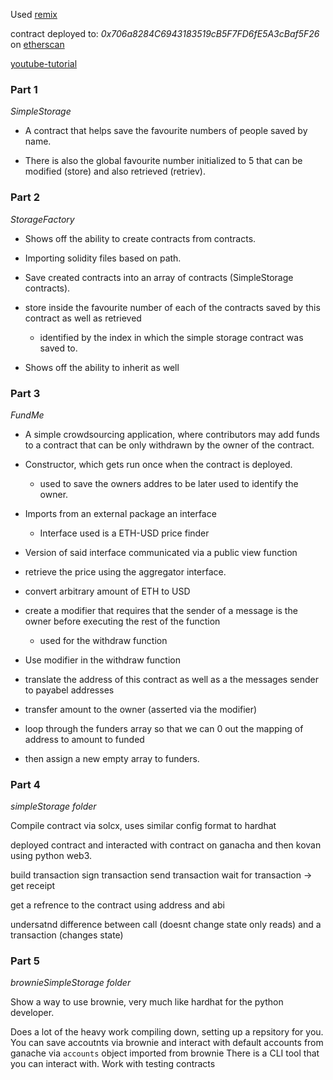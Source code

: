Used [remix](https://remix.ethereum.org)

contract deployed to: *0x706a8284C6943183519cB5F7FD6fE5A3cBaf5F26*
on [etherscan](https://kovan.etherscan.io/address/0x706a8284c6943183519cb5f7fd6fe5a3cbaf5f26)

[youtube-tutorial](https://www.youtube.com/watch?v=M576WGiDBdQ&ab_channel=freeCodeCamp.org)

### Part 1

*SimpleStorage*

- A contract that helps save the favourite numbers of people saved by name.

- There is also the global favourite number initialized to 5 that can be modified (store) and also retrieved (retriev).

### Part 2

*StorageFactory*

- Shows off the ability to create contracts from contracts.
- Importing solidity files based on path. 
- Save created contracts into an array of contracts (SimpleStorage contracts).
- store inside the favourite number of each of the contracts saved by this contract as well as retrieved
    - identified by the index in which the simple storage contract was saved to.

- Shows off the ability to inherit as well


### Part 3

*FundMe*

- A simple crowdsourcing application, where contributors may add funds to a contract that can be only 
withdrawn by the owner of the contract.

- Constructor, which gets run once when the contract is deployed. 
    - used to save the owners addres to be later used to identify the owner.
- Imports from an external package an interface
    - Interface used is a ETH-USD price finder
- Version of said interface communicated via a public view function
- retrieve the price using the aggregator interface.
- convert arbitrary amount of ETH to USD  
- create a modifier that requires that the sender of a message is the owner before executing the rest of the function
    - used for the withdraw function

- Use modifier in the withdraw function 
- translate the address of this contract as well as a the messages sender to payabel addresses
- transfer amount to the owner (asserted via the modifier)
- loop through the funders array so that we can 0 out the mapping of address to amount to funded 
- then assign a new empty array to funders.


### Part 4

*simpleStorage folder*

Compile contract via solcx, uses similar config format to hardhat

deployed contract and interacted with contract on ganacha and then kovan using python web3.

build transaction
sign transaction 
send transaction 
wait for transaction -> get receipt

get a refrence to the contract using address and abi

undersatnd difference between call (doesnt change state only reads) and a transaction (changes state)

### Part 5 

*brownieSimpleStorage folder*

Show a way to use brownie, very much like hardhat for the python developer. 

Does a lot of the heavy work compiling down, setting up a repsitory for you. 
You can save accoutnts via brownie and interact with default accounts from ganache via `accounts` object imported from brownie
There is a CLI tool that you can interact with.
Work with testing contracts


